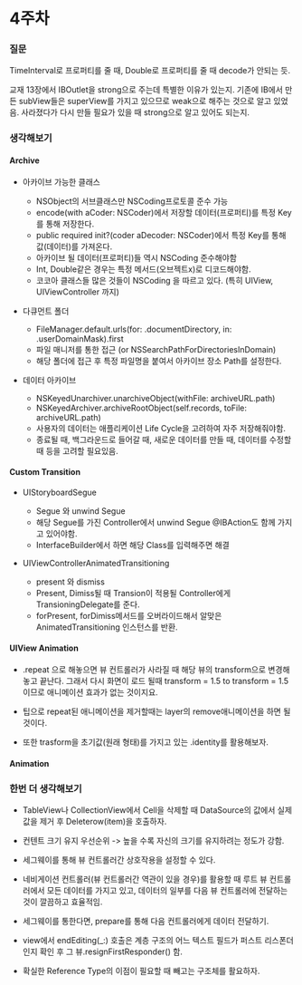 # 4주차

### 질문

TimeInterval로 프로퍼티를 줄 때, Double로 프로퍼티를 줄 때 decode가 안되는 듯.

교재 13장에서 IBOutlet을 strong으로 주는데 특별한 이유가 있는지.
기존에 IB에서 만든 subView들은 superView를 가지고 있으므로 weak으로 해주는 것으로 알고 있었음.
사라졌다가 다시 만들 필요가 있을 때 strong으로 알고 있어도 되는지.

### 생각해보기

#### Archive

- 아카이브 가능한 클래스

    - NSObject의 서브클래스만 NSCoding프로토콜 준수 가능
    - encode(with aCoder: NSCoder)에서 저장할 데이터(프로퍼티)를 특정 Key를 통해 저장한다.
    - public required init?(coder aDecoder: NSCoder)에서 특정 Key를 통해 값(데이터)를 가져온다.
    - 아카이브 될 데이터(프로퍼티)들 역시 NSCoding 준수해야함
    - Int, Double같은 경우는 특정 메서드(오브젝트x)로 디코드해야함.
    - 코코아 클래스들 많은 것들이 NSCoding 을 따르고 있다. (특히 UIView, UIViewController 까지)

- 다큐먼트 폴더

    - FileManager.default.urls(for: .documentDirectory, in: .userDomainMask).first
    - 파일 매니저를 통한 접근 (or NSSearchPathForDirectoriesInDomain)
    - 해당 폴더에 접근 후 특정 파일명을 붙여서 아카이브 장소 Path를 설정한다.
    
- 데이터 아카이브

    - NSKeyedUnarchiver.unarchiveObject(withFile: archiveURL.path)
    - NSKeyedArchiver.archiveRootObject(self.records, toFile: archiveURL.path)
    - 사용자의 데이터는 애플리케이션 Life Cycle을 고려하여 자주 저장해줘야함.
    - 종료될 때, 백그라운드로 들어갈 때, 새로운 데이터를 만들 때, 데이터를 수정할 때 등을 고려할 필요있음.

#### Custom Transition

- UIStoryboardSegue

    - Segue 와 unwind Segue
    - 해당 Segue를 가진 Controller에서 unwind Segue @IBAction도 함께 가지고 있어야함.
    - InterfaceBuilder에서 하면 해당 Class를 입력해주면 해결

- UIViewControllerAnimatedTransitioning

    - present 와 dismiss
    - Present, Dimiss될 때 Transion이 적용될 Controller에게 TransioningDelegate를 준다.
    - forPresent, forDimiss메서드를 오버라이드해서 알맞은 AnimatedTransitioning 인스턴스를 반환.

#### UIView Animation

- .repeat 으로 해놓으면 뷰 컨트롤러가 사라질 때 해당 뷰의 transform으로 변경해놓고 끝난다. 그래서 다시 화면이 로드 될때 transform = 1.5 to transform = 1.5이므로 애니메이션 효과가 없는 것이지요.

- 팁으로 repeat된 애니메이션을 제거할때는 layer의 remove애니메이션을 하면 될것이다.

- 또한 trasform을 초기값(원래 형태)를 가지고 있는 .identity를 활용해보자.

#### Animation

### 한번 더 생각해보기

- TableView나 CollectionView에서 Cell을 삭제할 때 DataSource의 값에서 실제 값을 제거 후 Deleterow(item)을 호출하자.

- 컨텐트 크기 유지 우선순위 -> 높을 수록 자신의 크기를 유지하려는 정도가 강함.

- 세그웨이를 통해 뷰 컨트롤러간 상호작용을 설정할 수 있다.

- 네비게이션 컨트롤러(뷰 컨트롤러간 역관이 있을 경우)를 활용할 때 루트 뷰 컨트롤러에서 모든 데이터를 가지고 있고, 데이터의 일부를 다음 뷰 컨트롤러에 전달하는 것이 깔끔하고 효율적임.

- 세그웨이를 통한다면, prepare를 통해 다음 컨트롤러에게 데이터 전달하기.

- view에서 endEditing(_:) 호출은 계층 구조의 어느 텍스트 필드가 퍼스트 리스폰더인지 확인 후 그 뷰.resignFirstResponder() 함.

- 확실한 Reference Type의 이점이 필요할 때 빼고는 구조체를 활요하자.

